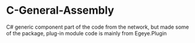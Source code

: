 # C-General-Assembly
C# generic component part of the code from the network, but made some of the package, plug-in module code is mainly from Egeye.Plugin
